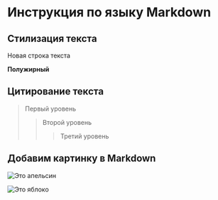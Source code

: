 # Инструкция по языку Markdown

## Стилизация текста

Новая строка текста

**Полужирный**

## Цитирование текста
> Первый уровень
>> Второй уровень
>>> Третий уровень

## Добавим картинку в Markdown
![Это апельсин](orange.jpg)

![Это яблоко](apple.jpg)
